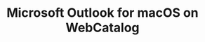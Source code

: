 ---
name: Microsoft Outlook
category: Productivity
mailtoHandler: 'https://outlook.live.com/owa/?path=/mail/action/compose&to=%s'
title: Microsoft Outlook for macOS on WebCatalog
key: microsoft-outlook
fullUrl: 'https://outlook.live.com/owa/'
hostname: outlook.live.com

---